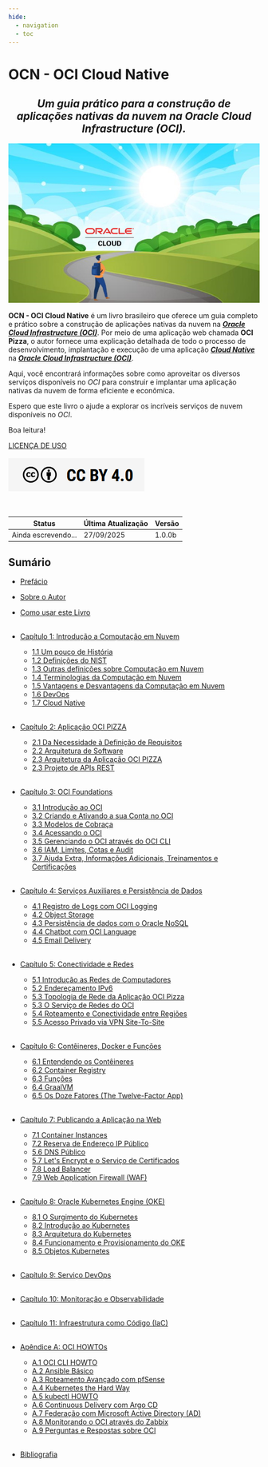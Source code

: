 ```yaml
---
hide:
  - navigation
  - toc
---
```


# OCN - OCI Cloud Native
<h2 style="text-align: center; font-style: italic;">
Um guia prático para a construção de aplicações nativas da nuvem na Oracle Cloud Infrastructure (OCI).
</h2>

![alt_text](./img/livro-ocn-logo-1.jpg "Livro: OCN - Oracle Cloud Native")
<br>

**OCN - OCI Cloud Native** é um livro brasileiro que oferece um guia completo e prático sobre a construção de aplicações nativas da nuvem na **_[Oracle Cloud Infrastructure (OCI)](https://www.oracle.com/cloud/)_**. Por meio de uma aplicação web chamada **OCI Pizza**, o autor fornece uma explicação detalhada de todo o processo de desenvolvimento, implantação e execução de uma aplicação **_[Cloud Native](https://github.com/cncf/toc/blob/main/DEFINITION.md#portugu%C3%AAs-brasileiro)_** na **_[Oracle Cloud Infrastructure (OCI)](https://www.oracle.com/cloud/)_**.

Aqui, você encontrará informações sobre como aproveitar os diversos serviços disponíveis no _OCI_ para construir e implantar uma aplicação nativas da nuvem de forma eficiente e econômica.

Espero que este livro o ajude a explorar os incríveis serviços de nuvem disponíveis no _OCI_.

Boa leitura!

[LICENÇA DE USO](./license.md)
<br><br>
<a href="/license/">
   <img src="./img/cc-by-40.png" alt="CC BY 4.0" class="align-left">
</a>
<br><br><br>

| Status              | Última Atualização | Versão   |
|---------------------|--------------------|----------|
| <span class="blink">Ainda escrevendo...</span> | 27/09/2025         | 1.0.0b   |

## Sumário

- [Prefácio](./prefacio.md)
- [Sobre o Autor](./sobre-o-autor.md)
- [Como usar este Livro](./como-usar-este-livro.md)
<br><br>

- [Capítulo 1: Introdução a Computação em Nuvem](./capitulo-1/index.md)
    - [1.1 Um pouco de História](./capitulo-1/um-pouco-de-historia.md)
    - [1.2 Definições do NIST](./capitulo-1/definicoes-do-nist.md)
    - [1.3 Outras definições sobre Computação em Nuvem](./capitulo-1/outras-definicoes-sobre-computacao-em-nuvem.md)
    - [1.4 Terminologias da Computação em Nuvem](./capitulo-1/terminologias-da-computacao-em-nuvem.md)
    - [1.5 Vantagens e Desvantagens da Computação em Nuvem](./capitulo-1/vantagens-e-desvantagens-da-computacao-em-nuvem.md)
    - [1.6 DevOps](./capitulo-1/devops.md)
    - [1.7 Cloud Native](./capitulo-1/cloud-native.md)
<br><br>

- [Capítulo 2: Aplicação OCI PIZZA](./capitulo-2/index.md)        
    - [2.1 Da Necessidade à Definição de Requisitos](./capitulo-2/da-necessidade-a-definicao-dos-requisitos.md)
    - [2.2 Arquitetura de Software](./capitulo-2/arquitetura-de-software.md)
    - [2.3 Arquitetura da Aplicação OCI PIZZA](./capitulo-2/arquitetura-da-aplicacao-oci-pizza.md)
    - [2.3 Projeto de APIs REST](./capitulo-2/projeto-de-apis-rest.md)
<br><br>

- [Capítulo 3: OCI Foundations](./capitulo-3/index.md)
    - [3.1 Introdução ao OCI](./capitulo-3/introducao-ao-oci.md)
    - [3.2 Criando e Ativando a sua Conta no OCI](./capitulo-3/criando-e-ativando-a-sua-conta-no-oci.md)
    - [3.3 Modelos de Cobraça](./capitulo-3/modelos-de-cobraca.md)
    - [3.4 Acessando o OCI](./capitulo-3/acessando-o-oci.md)
    - [3.5 Gerenciando o OCI através do OCI CLI](./capitulo-3/gerenciando-o-oci-atraves-do-oci-cli.md)
    - [3.6 IAM, Limites, Cotas e Audit](./capitulo-3/iam-limites-cotas-e-audit.md)
    - [3.7 Ajuda Extra, Informações Adicionais, Treinamentos e Certificações](./capitulo-3/ajuda-extra-informacoes-adicionais-treinamentos-certificacoes.md)
<br><br>

- [Capítulo 4: Serviços Auxiliares e Persistência de Dados](./capitulo-4/index.md)
    - [4.1 Registro de Logs com OCI Logging](./capitulo-4/registro-de-logs-com-oci-logging.md)
    - [4.2 Object Storage](./capitulo-4/object-storage.md)
    - [4.3 Persistência de dados com o Oracle NoSQL](./capitulo-4/persistencia-de-dados-com-o-oracle-nosql.md)
    - [4.4 Chatbot com OCI Language](./capitulo-4/chatbot-com-oci-language.md)
    - [4.5 Email Delivery](./capitulo-4/email-delivery.md)
<br><br>

- [Capítulo 5: Conectividade e Redes](./capitulo-5/index.md)
    - [5.1 Introdução as Redes de Computadores](./capitulo-5/introducao-as-redes-de-computadores.md)
    - [5.2 Endereçamento IPv6](./capitulo-5/enderecamento-ipv6.md)
    - [5.3 Topologia de Rede da Aplicação OCI Pizza](/capitulo-5/topologia-de-rede-da-aplicacao-oci-pizza.md)
    - [5.3 O Serviço de Redes do OCI](./capitulo-5/o-servico-de-redes-do-oci.md)
    - [5.4 Roteamento e Conectividade entre Regiões](./capitulo-5/roteamento-e-conectividade-entre-regioes.md)
    - [5.5 Acesso Privado via VPN Site-To-Site](./capitulo-5/acesso-privado-via-vpn-site-to-site.md)
<br><br>

- [Capítulo 6: Contêineres, Docker e Funções](./capitulo-6/index.md)
    - [6.1 Entendendo os Contêineres](./capitulo-6/entendendo-os-conteineres.md)
    - [6.2 Container Registry](./capitulo-6/container-registry.md)    
    - [6.3 Funções](./capitulo-6/funcoes.md)
    - [6.4 GraalVM](./capitulo-6/graalvm.md)
    - [6.5 Os Doze Fatores (The Twelve-Factor App)](./capitulo-6/os-doze-fatores.md)
<br><br>

- [Capítulo 7: Publicando a Aplicação na Web](./capitulo-6/index.md)
    - [7.1 Container Instances](./capitulo-7/container-instances.md)
    - [7.2 Reserva de Endereço IP Público](./capitulo-7/reserva-de-endereco-ip-publico.md)
    - [5.6 DNS Público](./capitulo-7/dns-publico.md)
    - [5.7 Let's Encrypt e o Serviço de Certificados](./capitulo-7/lets-encrypt-e-o-servico-de-certificados.md)
    - [7.8 Load Balancer](./capitulo-7/load-balancer.md)
    - [7.9 Web Application Firewall (WAF)](./capitulo-7/web-application-firewall.md)
<br><br>   

- [Capítulo 8: Oracle Kubernetes Engine (OKE)](./capitulo-8/index.md)
    - [8.1 O Surgimento do Kubernetes](./capitulo-8/o-surgimento-do-kubernetes.md)
    - [8.2 Introdução ao Kubernetes](./capitulo-8/introducao-ao-kubernetes.md)
    - [8.3 Arquitetura do Kubernetes](./capitulo-8/arquitetura-do-kubernetes.md)
    - [8.4 Funcionamento e Provisionamento do OKE](./capitulo-8/funcionamento-e-provisionamento-do-oke.md)
    - [8.5 Objetos Kubernetes](./capitulo-8/objetos-kubernetes.md)
<br><br>

- [Capítulo 9: Serviço DevOps](./capitulo-9/index.md)
<br><br>

- [Capítulo 10: Monitoração e Observabilidade](./capitulo-10/index.md)
<br><br>

- [Capítulo 11: Infraestrutura como Código (IaC)](./capitulo-11/index.md)
<br><br>

- [Apêndice A: OCI HOWTOs](./apendice-a/index.md)
    - [A.1 OCI CLI HOWTO](./apendice-a/oci-cli-howto.md)
    - [A.2 Ansible Básico](./apendice-a/ansible-basico.md)
    - [A.3 Roteamento Avançado com pfSense](./apendice-a/roteamento-avancado-com-pfsense.md)    
    - [A.4 Kubernetes the Hard Way](./apendice-a/kubernetes-hard-way.md)
    - [A.5 kubectl HOWTO](./apendice-a/kubectl-howto.md)
    - [A.6 Continuous Delivery com Argo CD](./apendice-a/continuous-delivery-com-argo-cd.md)   
    - [A.7 Federação com Microsoft Active Directory (AD)](./apendice-a/federacao-com-microsoft-active-directory.md)
    - [A.8 Monitorando o OCI através do Zabbix](./apendice-a/monitorando-o-oci-atraves-do-zabbix.md)
    - [A.9 Perguntas e Respostas sobre OCI](./apendice-a/perguntas-e-respostas-sobre-oci.md)
<br><br>

- [Bibliografia](./bibliografia.md)
